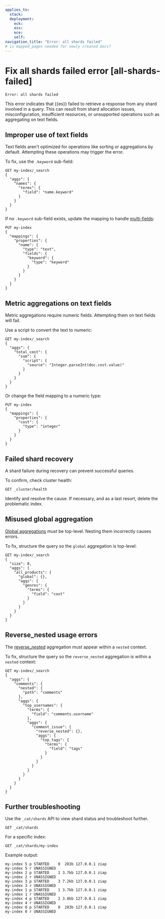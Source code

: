 ```yaml
---
applies_to:
  stack: 
  deployment:
    eck: 
    ess: 
    ece: 
    self: 
navigation_title: "Error: all shards failed"
# is mapped_pages needed for newly created docs?
---
```


# Fix all shards failed error [all-shards-failed]

```
Error: all shards failed
```

This error indicates that {{es}} failed to retrieve a response from any shard involved in a query. This can result from shard allocation issues, misconfiguration, insufficient resources, or unsupported operations such as aggregating on text fields. 

##  Improper use of text fields

Text fields aren't optimized for operations like sorting or aggregations by default. Attempting these operations may trigger the error.

To fix, use the `.keyword` sub-field:

```console
GET my-index/_search
{
  "aggs": {
    "names": {
      "terms": {
        "field": "name.keyword"
      }
    }
  }
}
```

If no `.keyword` sub-field exists, update the mapping to handle [multi-fields](elasticsearch://reference/elasticsearch/mapping-reference/field-data-types.md):

```console
PUT my-index
{
  "mappings": {
    "properties": {
      "name": {
        "type": "text",
        "fields": {
          "keyword": {
            "type": "keyword"
          }
        }
      }
    }
  }
}
```

## Metric aggregations on text fields

Metric aggregations require numeric fields. Attempting them on text fields will fail.

Use a script to convert the text to numeric:

```console
GET my-index/_search
{
  "aggs": {
    "total_cost": {
      "sum": {
        "script": {
          "source": "Integer.parseInt(doc.cost.value)"
        }
      }
    }
  }
}
```

Or change the field mapping to a numeric type:

```console
PUT my-index
{
  "mappings": {
    "properties": {
      "cost": {
        "type": "integer"
      }
    }
  }
}
```

## Failed shard recovery

A shard failure during recovery can prevent successful queries.

To confirm, check cluster health:

```console
GET _cluster/health
```

Identify and resolve the cause. If necessary, and as a last resort, delete the problematic index.

## Misused global aggregation

[Global aggregations](elasticsearch://reference/aggregations/search-aggregations-bucket-global-aggregation) must be top-level. Nesting them incorrectly causes errors.

To fix, structure the query so the `global` aggregation is top-level:

```console
GET my-index/_search
{
  "size": 0,
  "aggs": {
    "all_products": {
      "global": {},
      "aggs": {
        "genres": {
          "terms": {
            "field": "cost"
          }
        }
      }
    }
  }
}
```

## Reverse_nested usage errors

The [reverse_nested](elasticsearch://reference/aggregations/search-aggregations-bucket-reverse-nested-aggregation.md) aggregation must appear within a `nested` context.

To fix, structure the query so the `reverse_nested` aggregation is within a `nested` context:

```console
GET my-index/_search
{
  "aggs": {
    "comments": {
      "nested": {
        "path": "comments"
      },
      "aggs": {
        "top_usernames": {
          "terms": {
            "field": "comments.username"
          },
          "aggs": {
            "comment_issue": {
              "reverse_nested": {},
              "aggs": {
                "top_tags": {
                  "terms": {
                    "field": "tags"
                  }
                }
              }
            }
          }
        }
      }
    }
  }
}
```

## Further troubleshooting

Use the `_cat/shards` API to view shard status and troubleshoot further.

```console
GET _cat/shards
```

For a specific index:

```console
GET _cat/shards/my-index
```

Example output:

```console-result
my-index 5 p STARTED    0  283b 127.0.0.1 ziap
my-index 5 r UNASSIGNED
my-index 2 p STARTED    1 3.7kb 127.0.0.1 ziap
my-index 2 r UNASSIGNED
my-index 3 p STARTED    3 7.2kb 127.0.0.1 ziap
my-index 3 r UNASSIGNED
my-index 1 p STARTED    1 3.7kb 127.0.0.1 ziap
my-index 1 r UNASSIGNED
my-index 4 p STARTED    2 3.8kb 127.0.0.1 ziap
my-index 4 r UNASSIGNED
my-index 0 p STARTED    0  283b 127.0.0.1 ziap
my-index 0 r UNASSIGNED
```
